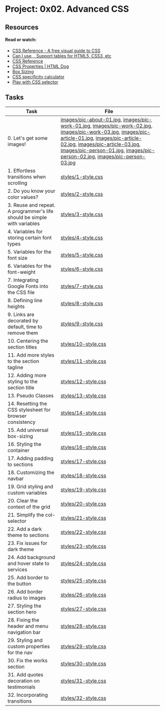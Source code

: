 # Project: 0x02. Advanced CSS

## Resources

#### Read or watch:

* [CSS Reference - A free visual guide to CSS](https://intranet.alxswe.com/rltoken/MeWjjFdnI4juKMuswMHCDw)
* [Can I use,,, Support tables for HTML5, CSS3, etc](https://intranet.alxswe.com/rltoken/aacSCBKtMfaYb2ut8ADIIw)
* [CSS Reference](https://intranet.alxswe.com/rltoken/IHj5JLS3egRBhskQB5H18w)
* [CSS Properties | HTML Dog](https://intranet.alxswe.com/rltoken/86gOgI3QURbl3jboMjvdBA)
* [Box Sizing](https://intranet.alxswe.com/rltoken/C9A8kyK5eYXel9cNEgOutw)
* [CSS specificity calculator](https://intranet.alxswe.com/rltoken/NUXOvWtxiIMUPM9WVZ-L8w)
* [Play with CSS selector](https://intranet.alxswe.com/rltoken/1Ui1GLYaGceqw9_9LFw-SQ)
## Tasks

| Task | File |
| ---- | ---- |
| 0. Let's get some images! | [images/pic-about-01.jpg](./images/pic-about-01.jpg), [images/pic-work-01.jpg](./images/pic-work-01.jpg), [images/pic-work-02.jpg](./images/pic-work-02.jpg), [images/pic-work-03.jpg](./images/pic-work-03.jpg), [images/pic-article-01.jpg](./images/pic-article-01.jpg), [images/pic-article-02.jpg](./images/pic-article-02.jpg), [images/pic-article-03.jpg](./images/pic-article-03.jpg), [images/pic-person-01.jpg](./images/pic-person-01.jpg), [images/pic-person-02.jpg](./images/pic-person-02.jpg), [images/pic-person-03.jpg](./images/pic-person-03.jpg) |
| 1. Effortless transitions when scrolling | [styles/1-style.css](./styles/1-style.css) |
| 2. Do you know your color values? | [styles/2-style.css](./styles/2-style.css) |
| 3. Reuse and repeat. A programmer's life should be simple with variables | [styles/3-style.css](./styles/3-style.css) |
| 4. Variables for storing certain font types | [styles/4-style.css](./styles/4-style.css) |
| 5. Variables for the font size | [styles/5-style.css](./styles/5-style.css) |
| 6. Variables for the font-weight | [styles/6-style.css](./styles/6-style.css) |
| 7. Integrating Google Fonts into the CSS file | [styles/7-style.css](./styles/7-style.css) |
| 8. Defining line heights | [styles/8-style.css](./styles/8-style.css) |
| 9. Links are decorated by default, time to remove them | [styles/9-style.css](./styles/9-style.css) |
| 10. Centering the section titles | [styles/10-style.css](./styles/10-style.css) |
| 11. Add more styles to the section tagline | [styles/11-style.css](./styles/11-style.css) |
| 12. Adding more styling to the section title | [styles/12-style.css](./styles/12-style.css) |
| 13. Pseudo Classes | [styles/13-style.css](./styles/13-style.css) |
| 14. Resetting the CSS stylesheet for browser consistency | [styles/14-style.css](./styles/14-style.css) |
| 15. Add universal box-sizing | [styles/15-style.css](./styles/15-style.css) |
| 16. Styling the container | [styles/16-style.css](./styles/16-style.css) |
| 17. Adding padding to sections | [styles/17-style.css](./styles/17-style.css) |
| 18. Customizing the navbar | [styles/18-style.css](./styles/18-style.css) |
| 19. Grid styling and custom variables | [styles/19-style.css](./styles/19-style.css) |
| 20. Clear the context of the grid | [styles/20-style.css](./styles/20-style.css) |
| 21. Simplify the col- selector | [styles/21-style.css](./styles/21-style.css) |
| 22. Add a dark theme to sections | [styles/22-style.css](./styles/22-style.css) |
| 23. Fix issues for dark theme | [styles/23-style.css](./styles/23-style.css) |
| 24. Add background and hover state to services | [styles/24-style.css](./styles/24-style.css) |
| 25. Add border to the button | [styles/25-style.css](./styles/25-style.css) |
| 26. Add border radius to images | [styles/26-style.css](./styles/26-style.css) |
| 27. Styling the section hero | [styles/27-style.css](./styles/27-style.css) |
| 28. Fixing the header and menu navigation bar | [styles/28-style.css](./styles/28-style.css) |
| 29. Styling and custom properties for the nav | [styles/29-style.css](./styles/29-style.css) |
| 30. Fix the works section | [styles/30-style.css](./styles/30-style.css) |
| 31. Add quotes decoration on testimonials | [styles/31-style.css](./styles/31-style.css) |
| 32. Incorporating transitions | [styles/32-style.css](./styles/32-style.css) |
